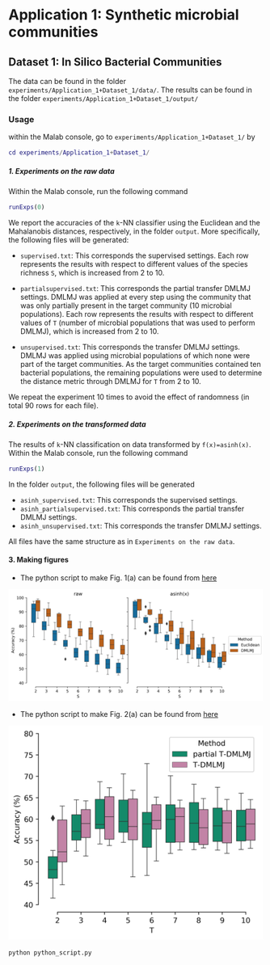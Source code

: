 # Application 1: Synthetic microbial communities
## Dataset 1: In Silico Bacterial Communities
The data can be found in the folder ``experiments/Application_1+Dataset_1/data/``.
The results can be found in the folder ``experiments/Application_1+Dataset_1/output/``
### Usage
within the Malab console, go to ``experiments/Application_1+Dataset_1/`` by
```matlab
cd experiments/Application_1+Dataset_1/
```
##### 1. Experiments on the raw data
Within the Malab console, run the following command
```matlab
runExps(0)
```
We report the accuracies of the `k`-NN classifier using the Euclidean and the Mahalanobis distances, respectively, in the folder ``output``. More specifically, the following files will be generated:

- ``supervised.txt``: This corresponds the supervised settings. Each row represents the results with respect to different values of the species richness ``S``, which is increased from 2 to 10.

- ``partialsupervised.txt``: This corresponds the partial transfer DMLMJ settings. DMLMJ was applied at every step using the community that was only partially present in
the target community (10 microbial populations). Each row represents the results with respect to different values of ``T`` (number of microbial populations that was used to perform DMLMJ), which is increased from 2 to 10.
- ``unsupervised.txt``: This corresponds the transfer DMLMJ settings. DMLMJ was applied using microbial populations of which none were part of the target communities. As the target communities contained ten bacterial populations, the remaining populations were used to determine the distance metric through DMLMJ for ``T`` from 2 to 10.

We repeat the experiment 10 times to avoid the effect of randomness (in total 90 rows for each file).
##### 2. Experiments on the transformed data
The results of ``k``-NN classification on data transformed by ``f(x)=asinh(x)``. Within the Malab console, run the following command
```matlab
runExps(1)
```
In the folder ``output``, the following files will be generated
- ``asinh_supervised.txt``: This corresponds the supervised settings.
- ``asinh_partialsupervised.txt``: This corresponds the partial transfer DMLMJ settings.
- ``asinh_unsupervised.txt``: This corresponds the transfer DMLMJ settings.

All files have the same structure as in ``Experiments on the raw data``.

#### 3. Making figures
- The python script to make Fig. 1(a) can be found from [here](make_supervised_figure.py)
<p align="center">
  <img src="./output/output.png" width="700"/>
</p>

- The python script to make Fig. 2(a) can be found from [here](make_transfer_figure.py)
<p align="center">
  <img src="./output/transfer.png" width="700"/>
</p>

```bash
python python_script.py
```

